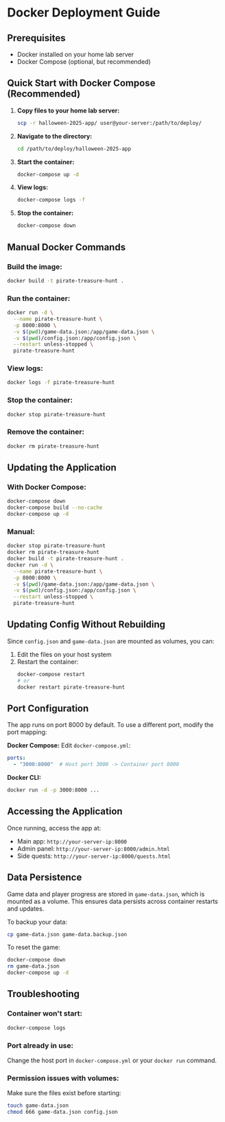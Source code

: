 # Docker Deployment Guide

## Prerequisites
- Docker installed on your home lab server
- Docker Compose (optional, but recommended)

## Quick Start with Docker Compose (Recommended)

1. **Copy files to your home lab server:**
   ```bash
   scp -r halloween-2025-app/ user@your-server:/path/to/deploy/
   ```

2. **Navigate to the directory:**
   ```bash
   cd /path/to/deploy/halloween-2025-app
   ```

3. **Start the container:**
   ```bash
   docker-compose up -d
   ```

4. **View logs:**
   ```bash
   docker-compose logs -f
   ```

5. **Stop the container:**
   ```bash
   docker-compose down
   ```

## Manual Docker Commands

### Build the image:
```bash
docker build -t pirate-treasure-hunt .
```

### Run the container:
```bash
docker run -d \
  --name pirate-treasure-hunt \
  -p 8000:8000 \
  -v $(pwd)/game-data.json:/app/game-data.json \
  -v $(pwd)/config.json:/app/config.json \
  --restart unless-stopped \
  pirate-treasure-hunt
```

### View logs:
```bash
docker logs -f pirate-treasure-hunt
```

### Stop the container:
```bash
docker stop pirate-treasure-hunt
```

### Remove the container:
```bash
docker rm pirate-treasure-hunt
```

## Updating the Application

### With Docker Compose:
```bash
docker-compose down
docker-compose build --no-cache
docker-compose up -d
```

### Manual:
```bash
docker stop pirate-treasure-hunt
docker rm pirate-treasure-hunt
docker build -t pirate-treasure-hunt .
docker run -d \
  --name pirate-treasure-hunt \
  -p 8000:8000 \
  -v $(pwd)/game-data.json:/app/game-data.json \
  -v $(pwd)/config.json:/app/config.json \
  --restart unless-stopped \
  pirate-treasure-hunt
```

## Updating Config Without Rebuilding

Since `config.json` and `game-data.json` are mounted as volumes, you can:

1. Edit the files on your host system
2. Restart the container:
   ```bash
   docker-compose restart
   # or
   docker restart pirate-treasure-hunt
   ```

## Port Configuration

The app runs on port 8000 by default. To use a different port, modify the port mapping:

**Docker Compose:** Edit `docker-compose.yml`:
```yaml
ports:
  - "3000:8000"  # Host port 3000 -> Container port 8000
```

**Docker CLI:**
```bash
docker run -d -p 3000:8000 ...
```

## Accessing the Application

Once running, access the app at:
- Main app: `http://your-server-ip:8000`
- Admin panel: `http://your-server-ip:8000/admin.html`
- Side quests: `http://your-server-ip:8000/quests.html`

## Data Persistence

Game data and player progress are stored in `game-data.json`, which is mounted as a volume. This ensures data persists across container restarts and updates.

To backup your data:
```bash
cp game-data.json game-data.backup.json
```

To reset the game:
```bash
docker-compose down
rm game-data.json
docker-compose up -d
```

## Troubleshooting

### Container won't start:
```bash
docker-compose logs
```

### Port already in use:
Change the host port in `docker-compose.yml` or your `docker run` command.

### Permission issues with volumes:
Make sure the files exist before starting:
```bash
touch game-data.json
chmod 666 game-data.json config.json
```
